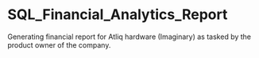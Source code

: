 # SQL_Financial_Analytics_Report
Generating financial report for Atliq hardware (Imaginary) as tasked by the product owner of the company.
